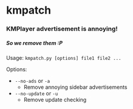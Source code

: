 # kmpatch
### KMPlayer advertisement is annoying!
##### So we remove them :P


Usage:
`kmpatch.py [options] file1 file2 ...`

Options:

 - `--no-ads` or `-a`
     - Remove annoying sidebar advertisements
 - `--no-update` or `-u`
     - Remove update checking
